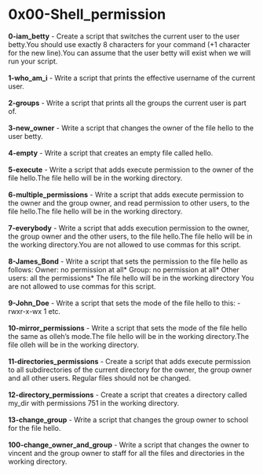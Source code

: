 # 0x00-Shell_permission<br/>
**0-iam_betty** - Create a script that switches the current user to the user betty.You should use exactly 8 characters for your command (+1 character for the new line).You can assume that the user betty will exist when we will run your script.<br/><br/>
**1-who_am_i** - Write a script that prints the effective username of the current user. <br/><br/>
**2-groups** - Write a script that prints all the groups the current user is part of.<br/><br/>
**3-new_owner** - Write a script that changes the owner of the file hello to the user betty.<br/><br/>
**4-empty** - Write a script that creates an empty file called hello.<br/><br/>
**5-execute** - Write a script that adds execute permission to the owner of the file hello.The file hello will be in the working directory.<br/><br/>
**6-multiple_permissions** - Write a script that adds execute permission to the owner and the group owner, and read permission to other users, to the file hello.The file hello will be in the working directory.<br/><br/>
**7-everybody** - Write a script that adds execution permission to the owner, the group owner and the other users, to the file hello.The file hello will be in the working directory.You are not allowed to use commas for this script.<br/><br/>
**8-James_Bond** - Write a script that sets the permission to the file hello as follows: Owner: no permission at all* Group: no permission at all* Other users: all the permissions* The file hello will be in the working directory You are not allowed to use commas for this script.<br/><br/>
**9-John_Doe** - Write a script that sets the mode of the file hello to this: -rwxr-x-wx 1 etc.<br/></br>
**10-mirror_permissions** - Write a script that sets the mode of the file hello the same as olleh’s mode.The file hello will be in the working directory.The file olleh will be in the working directory.<br/><br/>
**11-directories_permissions** - Create a script that adds execute permission to all subdirectories of the current directory for the owner, the group owner and all other users. Regular files should not be changed.<br/><br/>
**12-directory_permissions** - Create a script that creates a directory called my_dir with permissions 751 in the working directory.<br/><br/>
**13-change_group** - Write a script that changes the group owner to school for the file hello.<br/><br/>
**100-change_owner_and_group** - Write a script that changes the owner to vincent and the group owner to staff for all the files and directories in the working directory.<br/><br/>
